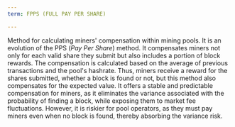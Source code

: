 ```yaml
---
term: FPPS (FULL PAY PER SHARE)

---
```

Method for calculating miners' compensation within mining pools. It is an evolution of the PPS (*Pay Per Share*) method. It compensates miners not only for each valid share they submit but also includes a portion of block rewards. The compensation is calculated based on the average of previous transactions and the pool's hashrate. Thus, miners receive a reward for the shares submitted, whether a block is found or not, but this method also compensates for the expected value. It offers a stable and predictable compensation for miners, as it eliminates the variance associated with the probability of finding a block, while exposing them to market fee fluctuations. However, it is riskier for pool operators, as they must pay miners even when no block is found, thereby absorbing the variance risk.